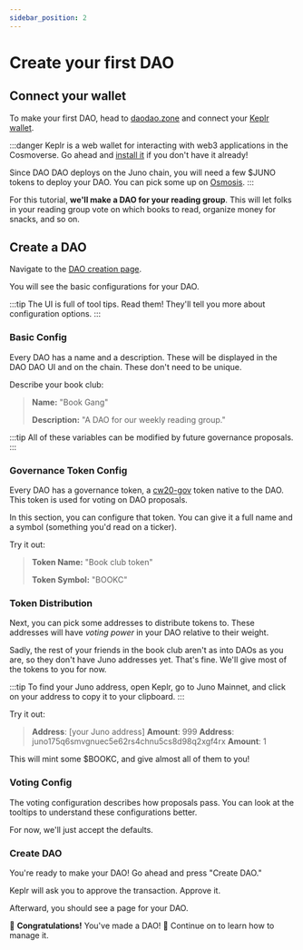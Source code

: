 ```yaml
---
sidebar_position: 2
---
```


# Create your first DAO

## Connect your wallet

To make your first DAO, head to [daodao.zone](https://daodao.zone/) and connect
your [Keplr wallet](https://wallet.keplr.app/).

:::danger
Keplr is a web wallet for interacting with web3 applications in the Cosmoverse. Go ahead and [install it](https://www.keplr.app/) if you don't have it already!

Since DAO DAO deploys on the Juno chain, you will need a few $JUNO tokens to deploy your DAO. You can pick some up on [Osmosis](https://osmosis.zone/).
:::

For this tutorial, **we'll make a DAO for your reading group**. This will let folks in your reading group vote on which books to read, organize money for snacks, and so on.

## Create a DAO

Navigate to the [DAO creation page](https://daodao.zone/dao/create).

You will see the basic configurations for your DAO.

:::tip
The UI is full of tool tips. Read them! They'll tell you more about configuration options.
:::

### Basic Config

Every DAO has a name and a description. These will be displayed in the DAO DAO UI and on the chain. These don't need to be unique.

Describe your book club:

> **Name:** "Book Gang"
>
> **Description:** "A DAO for our weekly reading group."


:::tip
All of these variables can be modified by future governance proposals.
:::

### Governance Token Config

Every DAO has a governance token, a [cw20-gov](https://github.com/DA0-DA0/dao-contracts/tree/main/contracts/cw20-gov) token native to the DAO. This token is used for voting on DAO proposals.

In this section, you can configure that token. You can give it a full name and a symbol (something you'd read on a ticker).

Try it out:


> **Token Name:** "Book club token"
>
> **Token Symbol:** "BOOKC"

### Token Distribution

Next, you can pick some addresses to distribute tokens to. These addresses will have *voting power* in your DAO relative to their weight.

Sadly, the rest of your friends in the book club aren't as into DAOs as you are, so they don't have Juno addresses yet. That's fine.
We'll give most of the tokens to you for now.


:::tip
To find your Juno address, open Keplr, go to Juno Mainnet, and click on your address to copy it to your clipboard.
:::

Try it out:

> **Address**: [your Juno address] **Amount**: 999
> **Address**: juno175q6smvgnuec5e62rs4chnu5cs8d98q2xgf4rx **Amount**: 1

This will mint some $BOOKC, and give almost all of them to you!

### Voting Config

The voting configuration describes how proposals pass. You can look at the tooltips to understand these configurations better. 

For now, we'll just accept the defaults.

### Create DAO

You're ready to make your DAO! Go ahead and press "Create DAO." 

Keplr will ask you to approve the transaction. Approve it.

Afterward, you should see a page for your DAO.

🎉 **Congratulations!** You've made a DAO! 🎉
Continue on to learn how to manage it.
